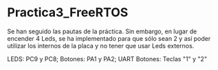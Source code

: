 # Practica3_FreeRTOS

Se han seguido las pautas de la práctica. Sin embargo, en lugar de encender 4 Leds, se ha implementado para que sólo sean 2 y así poder utilizar los internos de la placa y no tener que usar Leds externos.

LEDS: PC9 y PC8;
Botones: PA1 y PA2;
UART Botones: Teclas "1" y "2"
